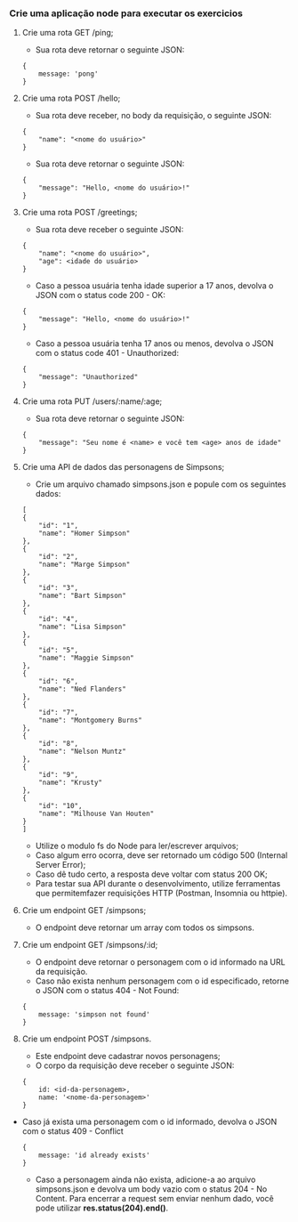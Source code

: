 ### Crie uma aplicação node para executar os exercicios

1. Crie uma rota GET /ping;
    - Sua rota deve retornar o seguinte JSON:
    ```
    { 
        message: 'pong'
    }
    ```
2. Crie uma rota POST /hello;
    - Sua rota deve receber, no body da requisição, o seguinte JSON:
    ```
    { 
        "name": "<nome do usuário>"
    }
    ```
    - Sua rota deve retornar o seguinte JSON:
    ```
    { 
        "message": "Hello, <nome do usuário>!"
    }
    ```

3. Crie uma rota POST /greetings;
    - Sua rota deve receber o seguinte JSON:
    ```
    { 
        "name": "<nome do usuário>",
        "age": <idade do usuário>
    }
    ```
    - Caso a pessoa usuária tenha idade superior a 17 anos, devolva o JSON com o status code 200 - OK:
    ```
    { 
        "message": "Hello, <nome do usuário>!"
    }
    ```
    - Caso a pessoa usuária tenha 17 anos ou menos, devolva o JSON com o status code 401 - Unauthorized:
    ```
    { 
        "message": "Unauthorized"
    }
    ```
4. Crie uma rota PUT /users/:name/:age;
    - Sua rota deve retornar o seguinte JSON: 
    ```
    { 
        "message": "Seu nome é <name> e você tem <age> anos de idade"
    }
    ```
5. Crie uma API de dados das personagens de Simpsons;
    - Crie um arquivo chamado simpsons.json e popule com os seguintes dados:
    ```
    [
    {
        "id": "1",
        "name": "Homer Simpson"
    },
    {
        "id": "2",
        "name": "Marge Simpson"
    },
    {
        "id": "3",
        "name": "Bart Simpson"
    },
    {
        "id": "4",
        "name": "Lisa Simpson"
    },
    {
        "id": "5",
        "name": "Maggie Simpson"
    },
    {
        "id": "6",
        "name": "Ned Flanders"
    },
    {
        "id": "7",
        "name": "Montgomery Burns"
    },
    {
        "id": "8",
        "name": "Nelson Muntz"
    },
    {
        "id": "9",
        "name": "Krusty"
    },
    {
        "id": "10",
        "name": "Milhouse Van Houten"
    }
    ]
    ```
    - Utilize o modulo fs do Node para ler/escrever arquivos;
    - Caso algum erro ocorra, deve ser retornado um código 500 (Internal Server Error);
    - Caso dê tudo certo, a resposta deve voltar com status 200 OK;
    - Para testar sua API durante o desenvolvimento, utilize ferramentas que permitemfazer requisições HTTP (Postman, Insomnia ou httpie).
6. Crie um endpoint GET /simpsons;
    - O endpoint deve retornar um array com todos os simpsons.
7. Crie um endpoint GET /simpsons/:id;
    - O endpoint deve retornar o personagem com o id informado na URL da requisição.
    - Caso não exista nenhum personagem com o id especificado, retorne o JSON com o status 404 - Not Found:
    ```
    { 
        message: 'simpson not found'
    }
    ```
8. Crie um endpoint POST /simpsons.
    - Este endpoint deve cadastrar novos personagens;
    - O corpo da requisição deve receber o seguinte JSON: 
    ```
    { 
        id: <id-da-personagem>,
        name: '<nome-da-personagem>'
    }
    ```
- Caso já exista uma personagem com o id informado, devolva o JSON com o status 409 - Conflict
    ```
    { 
        message: 'id already exists'
    } 
    ```
   - Caso a personagem ainda não exista, adicione-a ao arquivo simpsons.json e devolva um body vazio com o status 204 - No Content. Para encerrar a request sem enviar nenhum dado, você pode utilizar **res.status(204).end()**.
